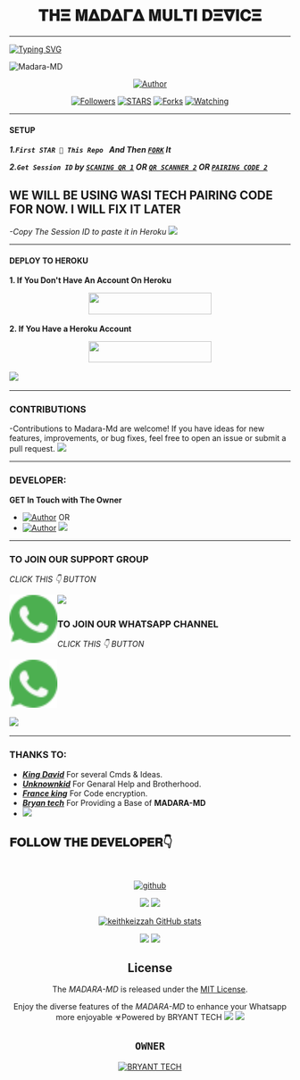 <h1 align="center"> 𝚻𝚮𝚵 𝚳𝚫𝐃𝚫𝚪𝚫 𝚳𝐔𝐋𝚻𝚰 𝐃𝚵𝛁𝚰𝐂𝚵  </h1>
<p align="center">  
  
***
  
<a href="https://git.io/typing-svg"><img src="https://readme-typing-svg.demolab.com?font=Black+Ops+One&size=50&pause=1000&color=1BAFBAFF&center=true&width=910&height=100&lines=THANKS+FOR+CHOOSING+VENOM-MD;MULTI+DEVICE+WHATSAPP+BOT;CREATED+BY+BRYAN+TECH;YOU+SHALL+OBEY+ME" alt="Typing SVG" /></a>
  </p>
    <img alt="Madara-MD" width="700" height="300" src="https://telegra.ph/file/84ad68f94bec7b84a423b.jpg">
<p align="center">
<p align="center">
<a href="https://github.com/BryantXtech1/Madara-md"><img title="Author" src="https://img.shields.io/badge/MADARA_MD-gold?style=for-the-badge&logo=github"></a>
<p/>
<p align="center">
<a href="https://github.com/BryantXtech1/Madara-md?tab=followers"><img title="Followers" src="https://img.shields.io/github/followers/Elsa2090?label=Followers&style=social"></a>
<a href="https://github.com/Elsa2090/Madara-md/stargazers/"><img title="STARS" src="https://img.shields.io/github/stars/Elsa2090/Madara-md?&style=social"></a>
<a href="https://github.com/Elsa2090/Madara-md/network/members"><img title="Forks" src="https://img.shields.io/github/forks/Elsa2090/Madara-md?style=social"></a>
<a href="https://github.com/Elsa2090/Madara-Md/watchers"><img title="Watching" src="https://img.shields.io/github/watchers/Elsa2090/Madara-md?label=Watching&style=social"></a>
  
***

#### SETUP 

***1.`First STAR 🌟 This Repo ` And Then [`FORK`](https://github.com/Elsa2090/Madara-md) It***

***2.`Get Session ID` by [`SCANING QR 1`](https://madara-md-8b42001e1b3f.herokuapp.com/) OR [`QR SCANNER 2`](https://madara-md-8b42001e1b3f.herokuapp.com/) OR [`PAIRING CODE 2`](https://madara-md-8b42001e1b3f.herokuapp.com/)***

## WE WILL BE USING WASI TECH PAIRING CODE FOR NOW. I WILL FIX IT LATER

*-Copy The Session ID to paste it in Heroku*
<a><img src='https://i.imgur.com/LyHic3i.gif'/></a>

***

#### DEPLOY TO HEROKU 
**1. If You Don't Have An Account On Heroku**
    <br>
<p align="center"><a href="https://signup.heroku.com">
 <img src="https://img.shields.io/badge/Create%20Account%20Now-blue?style=for-the-badge&logo=heroku" width="220" height="38.45"/></a></p>

**2. If You Have a Heroku Account**
    <br>
<p align="center"><a href="https://dashboard.heroku.com/new?template=https://github.com/Elsa2090/Madara-md"> <img src="https://img.shields.io/badge/DEPLOY%20NOW-blue?style=for-the-badge&logo=heroku" width="220" height="38.45"/></a></p>
<a><img src='https://i.imgur.com/LyHic3i.gif'/></a>


***


### CONTRIBUTIONS 
-Contributions to Madara-Md are welcome! If you have ideas for new features, improvements, or bug fixes, feel free to open an issue or submit a pull request.
<a><img src='https://i.imgur.com/LyHic3i.gif'/></a>

***
### DEVELOPER:
**GET In Touch with The Owner**
- <a href="https://instagram.com/Bryant_Tech.1"><img title="Author" src="https://img.shields.io/badge/ON INSTAGRAM-gold?style=for-the-badge&logo=Instagram"></a>
OR 
- <a href="https://wa.me/233530729233"><img title="Author" src="https://img.shields.io/badge/ON WHATSAPP-gold?style=for-the-badge&logo=WhatsApp"></a>
<a><img src='https://i.imgur.com/LyHic3i.gif'/></a>

***

### TO JOIN OUR SUPPORT GROUP 


*CLICK THIS 👇 BUTTON* <p align="centre">
  <a href="https://chat.whatsapp.com/DOko0OMbzD3DPZmIADnT95">
    <img align="left" alt="SIEGRIN | Whastapp" width="86px" src="https://raw.githubusercontent.com/PikaBotz/My_Personal_Space/main/Images/AnyaBot_pics/Anya_v2/Whatsapp.svg" />
  

   
   <a><img src='https://i.imgur.com/LyHic3i.gif'/></a>

### TO JOIN OUR WHATSAPP CHANNEL 

*CLICK THIS 👇 BUTTON* <p align="centre">
  <a href="https://whatsapp.com/channel/0029VacpEdXIt5rqKLB9nC1L">
   <img align="centre" alt="SIEGRIN | Whastapp" width="86px" src="https://raw.githubusercontent.com/PikaBotz/My_Personal_Space/main/Images/AnyaBot_pics/Anya_v2/Whatsapp.svg" />

   
 <a><img src='https://i.imgur.com/LyHic3i.gif'/></a>

***
### THANKS TO:
- [***King David***](https://github.com/Kingdavid3333) For several Cmds & Ideas.
- [***Unknownkid***](https://github.com/Whizbot1) For Genaral Help and Brotherhood. 
- [***France king***](https://github.com/Franceking1) For Code encryption. 
- [***Bryan tech***](https://github.com/Bryanlover1) For Providing a Base of **MADARA-MD**
- <a><img src='https://i.imgur.com/LyHic3i.gif'/></a>
## 𝐅𝐎𝐋𝐋𝐎𝐖 𝐓𝐇𝐄 𝐃𝐄𝐕𝐄𝐋𝐎𝐏𝐄𝐑👇

<br/> <div align="center">
[![github](https://github.com/github.png?size=150)](https://github.com/Elsa2090)

<a><img src='https://i.imgur.com/LyHic3i.gif'/></a>
<a><img src='https://i.imgur.com/LyHic3i.gif'/></a>
  
[![keithkeizzah GitHub stats](https://github-readme-stats.vercel.app/api?username=Elsa2090&show_icons=true&theme=radical)](https://github.com/Elsa2090)

<a><img src='https://i.imgur.com/LyHic3i.gif'/></a>
<a><img src='https://i.imgur.com/LyHic3i.gif'/></a>

## License

The *MADARA-MD* is released under the [MIT License](https://opensource.org/licenses/MIT).

Enjoy the diverse features of the *MADARA-MD*  to enhance your Whatsapp more enjoyable
☣Powered by BRYANT TECH 
<a><img src='https://i.imgur.com/LyHic3i.gif'/></a>
<a><img src='https://i.imgur.com/LyHic3i.gif'/></a>

## `OWNER` 
<a href="https://github.com/Elsa2090"><img src="https://github.com/Elsa2090.png" width="250" height="250" alt="BRYANT TECH"/></a>
  
